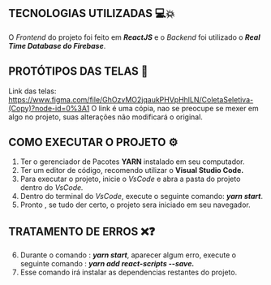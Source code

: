## TECNOLOGIAS UTILIZADAS 💻💥

O *Frontend* do projeto foi feito em **_ReactJS_** e o *Backend* foi utilizado o **_Real Time Database do Firebase_**.

## PROTÓTIPOS DAS TELAS 📱

 Link das telas: <https://www.figma.com/file/GhOzvMO2jqaukPHVpHhlLN/ColetaSeletiva-(Copy)?node-id=0%3A1>
 O link é uma cópia, nao se preocupe se mexer em algo no projeto, suas alterações não modificará o original.

## COMO EXECUTAR O PROJETO ⚙


1. Ter o gerenciador de Pacotes __YARN__ instalado em seu computador.
2. Ter um editor de código, recomendo utilizar o __Visual Studio Code.__
3. Para executar o projeto, inicie o *VsCode* e abra a pasta do projeto dentro do *VsCode.*
4. Dentro do terminal do *VsCode*, execute o seguinte comando: *__yarn start__*.
5. Pronto , se tudo der certo, o projeto sera iniciado em seu navegador.

## TRATAMENTO DE ERROS ❌❓

6. Durante o comando : **_yarn start_**, aparecer algum erro, execute o seguinte comando : **_yarn add react-scripts --save._**
7. Esse comando irá instalar as dependencias restantes do projeto.
